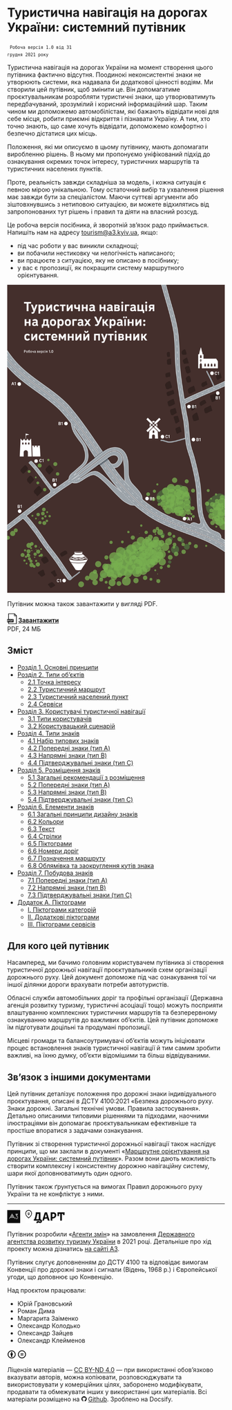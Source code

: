 # Туристична навігація на дорогах України: системний путівник

<code class="caption highlight"><small>
  Робоча версія 1.0 від 31 грудня 2021 року
</small></code>

Туристична навігація на дорогах України на момент створення цього путівника фактично відсутня. Поодинокі неконсистентні знаки не утворюють системи, яка надавала би додаткової цінності водіям. Ми створили цей путівник, щоб змінити це. Він допомагатиме проєктувальникам розробляти туристичні знаки, що утворюватимуть передбачуваний, зрозумілий і корисний інформаційний шар. Таким чином ми допоможемо автомобілістам, які бажають відвідати нові для себе місця, робити приємні відкриття і пізнавати Україну. А тим, хто точно знають, що саме хочуть відвідати, допоможемо комфортно і безпечно дістатися цих місць.

Положення, які ми описуємо в цьому путівнику, мають допомагати виробленню рішень. В ньому ми пропонуємо уніфікований підхід до ознакування окремих точок інтересу, туристичних маршрутів та туристичних населених пунктів.

Проте, реальність завжди складніша за модель, і кожна ситуація є певною мірою унікальною. Тому остаточний вибір та ухвалення рішення має завжди бути за спеціалістом. Маючи суттєві аргументи або зіштовхнувшись з нетиповою ситуацією, ви можете відхилятись від запропонованих тут рішень і правил та діяти на власний розсуд.

Це робоча версія посібника, й зворотній зв’язок радо приймається. Напишіть нам на адресу tourism@a3.kyiv.ua, якщо:
* під час роботи у вас виникли складнощі;
* ви побачили нестиковку чи нелогічність написаного;
* ви працюєте з ситуацією, яку не описано в посібнику;
* у вас є пропозиції, як покращити систему маршрутного орієнтування.



<div class="bg-light" style="min-height: 180px;">

  <div class="left-col">
    <a href="/PDF/DART-TouristRoadSigns-Guide-v.1.0.pdf" target="_blank">
      <img src="assets/img/DART-TouristRoadSigns-Guide-Cover.jpg" class="">
    </a>
  </div>

  <div class="right-col">
    <p>Путівник можна також завантажити у&nbsp;вигляді PDF.</p>
    <a href="/PDF/DART-TouristRoadSigns-Guide-v.1.0.pdf" target="_blank" style="font-weight: 700;">
      <img height="24" src="assets/img/filetype-pdf.svg" style="margin-bottom: -0.2em; margin-right: 0.2em;">Завантажити
    </a>
    <p class="caption" style="margin-top: 0.2em;">PDF, 24 МБ</p>
  </div>

</div>



## Зміст

* [Розділ 1. Основні принципи](              1-principles.md)
* [Розділ 2. Типи об’єктів](                 2-object-types)
  * [ 2.1 Точка інтересу](                   2-object-types?id=_)
  * [ 2.2 Туристичний маршрут](              )
  * [ 2.3 Туристичний населений пункт](        )
  * [ 2.4 Сервіси](                  )
* [Розділ 3. Користувачі туристичної навігації](     )
  * [ 3.1 Типи користувачів](              )
  * [ 3.2 Користувацький сценарій](          )
* [Розділ 4. Типи знаків](               )
  * [ 4.1 Набір типових знаків](           )
  * [ 4.2 Попередні знаки (тип A)](          )
  * [ 4.3 Напрямні знаки (тип B)](           )
  * [ 4.4 Підтверджувальні знаки (тип C)](       )
* [Розділ 5. Розміщення знаків](             )
  * [ 5.1 Загальні рекомендації з розміщення](     )
  * [ 5.2 Попередні знаки (тип A)](          )
  * [ 5.3 Напрямні знаки (тип B)](           )
  * [ 5.4 Підтверджувальні знаки (тип C)](       )
* [Розділ 6. Елементи знаків](             )
  * [ 6.1 Загальні принципи дизайну знаків](     )
  * [ 6.2 Кольори](                  )
  * [ 6.3 Текст](                    )
  * [ 6.4 Стрілки](                  )
  * [ 6.5 Піктограми](                 )
  * [ 6.6 Номери доріг](               )
  * [ 6.7 Позначення маршруту](            )
  * [ 6.8 Облямівка та заокруглення кутів знака](    )
* [Розділ 7. Побудова знаків](             )
  * [ 7.1 Попередні знаки (тип A)](          )
  * [ 7.2 Напрямні знаки (тип B)](           )
  * [ 7.3 Підтверджувальні знаки (тип C)](       )
* [Додаток А. Піктограми](               )
  * [ І. Піктограми категорій](            )
  * [ ІІ. Додаткові піктограми](           )
  * [ ІІІ. Піктограми сервісів](           )



## Для кого цей путівник

Насамперед, ми бачимо головним користувачем путівника зі створення туристичної дорожньої навігації проєктувальників схем організації дорожнього руху. Цей документ допоможе під час ознакування тої чи іншої ділянки дороги врахувати потреби автотуристів.

Обласні служби автомобільних доріг та профільні організації (Державна агенція розвитку туризму, туристичні асоціації тощо) можуть посприяти влаштуванню комплексних туристичних маршрутів та безперервному ознакуванню маршрутів до важливих об’єктів. Цей путівник допоможе їм підготувати доцільні та продумані пропозиції.

Місцеві громади та балансоутримувачі об’єктів можуть ініціювати процес встановлення знаків туристичної навігації й тим самим зробити важливі, на їхню думку, об’єкти відомішими та більш відвідуваними.


## Зв’язок з іншими документами

Цей путівник деталізує положення про дорожні знаки індивідуального проєктування, описані в ДСТУ 4100:2021 «Безпека дорожнього руху. Знаки дорожні. Загальні технічні умови. Правила застосування». Детально описаними типовими рішеннями та підходами, наочними ілюстраціями він допомагає проєктувальникам ефективніше та простіше впоратися з задачами ознакування.

Путівник зі створення туристичної дорожньої навігації також наслідує принципи, що ми заклали в документі «[Маршрутне орієнтування на дорогах України: системний путівник](http://roadguide.a3.kyiv.ua/)». Разом вони дають можливість створити комплексну і консистентну дорожню навігаційну систему, шари якої доповнюватимуть один одного.

Путівник також ґрунтується на вимогах Правил дорожнього руху України та не конфліктує з ними.

<hr>

<img height="30" src="assets/logo/a3.svg">
<img height="30" src="assets/logo/dart.svg" style="margin-left: 0.5rem;">
<!-- <img height="30" src="assets/logo/uad.svg"> -->
<!-- <img height="30" src="assets/logo/dorndi.png"> -->

Путівник розробили «<a href="http://a3.kyiv.ua" target="_blank">Агенти змін</a>» на замовлення <a href="#" target="_blank">Державного агентства розвитку туризму України</a> в 2021 році. Детальніше про хід проекту можна дізнатись <a href="//a3.kyiv.ua/projects/tourist-road-wayfinding">на сайті A3</a>.

Путівник слугує доповненням до ДСТУ 4100 та відповідає вимогам Конвенції про дорожні знаки і сигнали (Відень, 1968 р.)
і Європейської угоди, що доповнює цю Конвенцію.

Над проєктом працювали:
* Юрій Грановський 
* Роман Дима 
* Маргарита Заіменко
* Олександр Колодько 
* Олександр Зайцев 
* Олександр Клейменов


<img src="assets/license/cc-by.svg" height="20" alt="Creative Commons Attribution International"/>
<img src="assets/license/cc-nd.svg" height="20" alt="Creative Commons Attribution-NoDerivatives"/> 
<p class="caption">Ліцензія матеріалів — <a href="https://creativecommons.org/licenses/by-nd/4.0/deed.uk">CC BY-ND 4.0</a> — при використанні обов’язково вказувати авторів, можна копіювати, розповсюджувати та використовувати у комерційних цілях, заборонено модифікувати, продавати та обмежувати інших у використанні цих матеріалів. Всі матеріали розміщено на <a href="https://github.com/agentyzmin/road-sign-guide" target="_blank"><img src="assets/img/github.svg" height="12px" style="margin-right: 4px;">Github</a>. Зроблено на Docsify.</p>